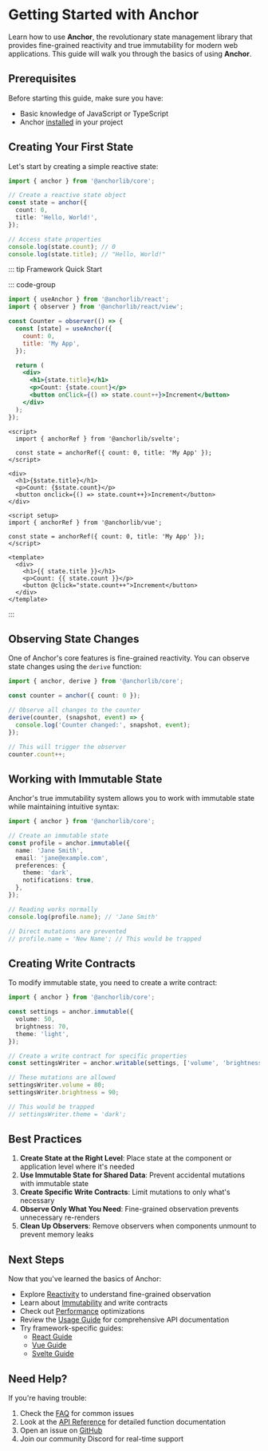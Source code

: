 # **Getting Started with Anchor**

Learn how to use **Anchor**, the revolutionary state management library that provides fine-grained reactivity and true
immutability for modern web applications. This guide will walk you through the basics of using **Anchor**.

## **Prerequisites**

Before starting this guide, make sure you have:

- Basic knowledge of JavaScript or TypeScript
- Anchor [installed](/installation) in your project

## **Creating Your First State**

Let's start by creating a simple reactive state:

```typescript
import { anchor } from '@anchorlib/core';

// Create a reactive state object
const state = anchor({
  count: 0,
  title: 'Hello, World!',
});

// Access state properties
console.log(state.count); // 0
console.log(state.title); // "Hello, World!"
```

::: tip Framework Quick Start

::: code-group

```jsx [React]
import { useAnchor } from '@anchorlib/react';
import { observer } from '@anchorlib/react/view';

const Counter = observer(() => {
  const [state] = useAnchor({
    count: 0,
    title: 'My App',
  });

  return (
    <div>
      <h1>{state.title}</h1>
      <p>Count: {state.count}</p>
      <button onClick={() => state.count++}>Increment</button>
    </div>
  );
});
```

```svelte [Svelte]
<script>
  import { anchorRef } from '@anchorlib/svelte';

  const state = anchorRef({ count: 0, title: 'My App' });
</script>

<div>
  <h1>{$state.title}</h1>
  <p>Count: {$state.count}</p>
  <button onclick={() => state.count++}>Increment</button>
</div>
```

```vue [Vue]
<script setup>
import { anchorRef } from '@anchorlib/vue';

const state = anchorRef({ count: 0, title: 'My App' });
</script>

<template>
  <div>
    <h1>{{ state.title }}</h1>
    <p>Count: {{ state.count }}</p>
    <button @click="state.count++">Increment</button>
  </div>
</template>
```

:::

## **Observing State Changes**

One of Anchor's core features is fine-grained reactivity. You can observe state changes using the `derive` function:

```typescript
import { anchor, derive } from '@anchorlib/core';

const counter = anchor({ count: 0 });

// Observe all changes to the counter
derive(counter, (snapshot, event) => {
  console.log('Counter changed:', snapshot, event);
});

// This will trigger the observer
counter.count++;
```

## **Working with Immutable State**

Anchor's true immutability system allows you to work with immutable state while maintaining intuitive syntax:

```typescript
import { anchor } from '@anchorlib/core';

// Create an immutable state
const profile = anchor.immutable({
  name: 'Jane Smith',
  email: 'jane@example.com',
  preferences: {
    theme: 'dark',
    notifications: true,
  },
});

// Reading works normally
console.log(profile.name); // 'Jane Smith'

// Direct mutations are prevented
// profile.name = 'New Name'; // This would be trapped
```

## **Creating Write Contracts**

To modify immutable state, you need to create a write contract:

```typescript
import { anchor } from '@anchorlib/core';

const settings = anchor.immutable({
  volume: 50,
  brightness: 70,
  theme: 'light',
});

// Create a write contract for specific properties
const settingsWriter = anchor.writable(settings, ['volume', 'brightness']);

// These mutations are allowed
settingsWriter.volume = 80;
settingsWriter.brightness = 90;

// This would be trapped
// settingsWriter.theme = 'dark';
```

## **Best Practices**

1. **Create State at the Right Level**: Place state at the component or application level where it's needed
2. **Use Immutable State for Shared Data**: Prevent accidental mutations with immutable state
3. **Create Specific Write Contracts**: Limit mutations to only what's necessary
4. **Observe Only What You Need**: Fine-grained observation prevents unnecessary re-renders
5. **Clean Up Observers**: Remove observers when components unmount to prevent memory leaks

## **Next Steps**

Now that you've learned the basics of Anchor:

- Explore [Reactivity](/reactivity) to understand fine-grained observation
- Learn about [Immutability](/immutability) and write contracts
- Check out [Performance](/performance) optimizations
- Review the [Usage Guide](/usage) for comprehensive API documentation
- Try framework-specific guides:
  - [React Guide](/react/getting-started)
  - [Vue Guide](/vue/getting-started)
  - [Svelte Guide](/svelte/getting-started)

## **Need Help?**

If you're having trouble:

1. Check the [FAQ](/faq) for common issues
2. Look at the [API Reference](/usage) for detailed function documentation
3. Open an issue on [GitHub](https://github.com/beerush-id/anchor/issues)
4. Join our community Discord for real-time support
